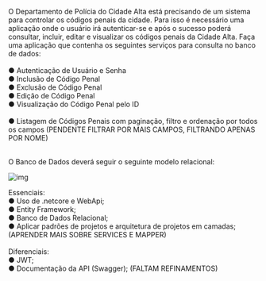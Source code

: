 O Departamento de Polícia do Cidade Alta está precisando de um sistema para controlar os
códigos penais da cidade. Para isso é necessário uma aplicação onde o usuário irá autenticar-se e
após o sucesso poderá consultar, incluir, editar e visualizar os códigos penais da Cidade Alta.
Faça uma aplicação que contenha os seguintes serviços para consulta no banco de dados:<br><br>
● Autenticação de Usuário e Senha<br>
● Inclusão de Código Penal<br>
● Exclusão de Código Penal<br>
● Edição de Código Penal<br>
● Visualização do Código Penal pelo ID<br><br>
● Listagem de Códigos Penais com paginação, filtro e ordenação por todos os campos (PENDENTE FILTRAR POR MAIS CAMPOS, FILTRANDO APENAS POR NOME)<br><br>

O Banco de Dados deverá seguir o seguinte modelo relacional:

![img](https://i.imgur.com/WFhHnEQ.png)

Essenciais:<br>
● Uso de .netcore e WebApi;<br>
● Entity Framework;<br>
● Banco de Dados Relacional;<br>
● Aplicar padrões de projetos e arquitetura de projetos em camadas; (APRENDER MAIS SOBRE SERVICES E MAPPER)<br><br>
Diferenciais:<br>
● JWT;<br>
● Documentação da API (Swagger); (FALTAM REFINAMENTOS)<br>
